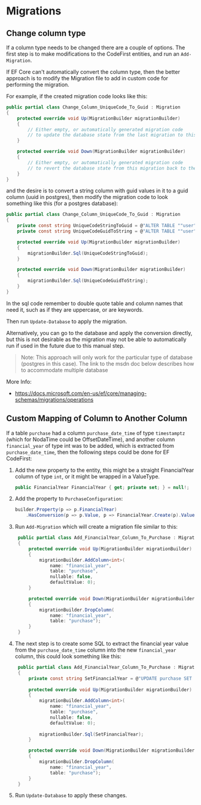 # Migrations

## Change column type
If a column type needs to be changed there are a couple of options.
The first step is to make modifications to the CodeFirst entities, and run an `Add-Migration`.

If EF Core can't automatically convert the column type, then the better approach is to modify the Migration file to add in custom code for performing the migration.

For example, if the created migration code looks like this:
```C#
public partial class Change_Column_UniqueCode_To_Guid : Migration
{
    protected override void Up(MigrationBuilder migrationBuilder)
    {
        // Either empty, or automatically generated migration code
        // to update the database state from the last migration to this one.
    }

    protected override void Down(MigrationBuilder migrationBuilder)
    {
        // Either empty, or automatically generated migration code
        // to revert the database state from this migration back to the last one.
    }
}
```
and the desire is to convert a string column with guid values in it to a guid column (uuid in postgres), then modify the migration code to look something like this (for a postgres database):
```C#
public partial class Change_Column_UniqueCode_To_Guid : Migration
{
    private const string UniqueCodeStringToGuid = @"ALTER TABLE ""user"" ALTER COLUMN unique_code TYPE uuid USING unique_code::uuid;";
    private const string UniqueCodeGuidToString = @"ALTER TABLE ""user"" ALTER COLUMN unique_code TYPE text USING unique_code::text;";

    protected override void Up(MigrationBuilder migrationBuilder)
    {
        migrationBuilder.Sql(UniqueCodeStringToGuid);
    }

    protected override void Down(MigrationBuilder migrationBuilder)
    {
        migrationBuilder.Sql(UniqueCodeGuidToString);
    }
}
```
In the sql code remember to double quote table and column names that need it, such as if they are uppercase, or are keywords.

Then run `Update-Database` to apply the migration.

Alternatively, you can go to the database and apply the conversion directly, but this is not desirable as
the migration may not be able to automatically run if used in the future due to this manual step.

> Note:
> This approach will only work for the particular type of database (postgres in this case).
> The link to the msdn doc below describes how to accommodate multiple database 

More Info:
 - https://docs.microsoft.com/en-us/ef/core/managing-schemas/migrations/operations


## Custom Mapping of Column to Another Column

If a table `purchase` had a column `purchase_date_time` of type `timestamptz` (which for NodaTime could be OffsetDateTime), and another column `financial_year` of type int was to be added, which is extracted from `purchase_date_time`, then the following steps could be done for EF CodeFirst:


1. Add the new property to the entity, this might be a straight FinancialYear column of type `int`, or it might be wrapped in a ValueType.
   ```C#
   public FinancialYear FinancialYear { get; private set; } = null!;
   ```

2. Add the property to `PurchaseConfiguration`:
   ```C#
   builder.Property(p => p.FinancialYear)
       .HasConversion(p => p.Value, p => FinancialYear.Create(p).Value);
   ```

3. Run `Add-Migration` which will create a migration file similar to this:
   ```C#
    public partial class Add_FinancialYear_Column_To_Purchase : Migration
    {
        protected override void Up(MigrationBuilder migrationBuilder)
        {
            migrationBuilder.AddColumn<int>(
                name: "financial_year",
                table: "purchase",
                nullable: false,
                defaultValue: 0);
        }

        protected override void Down(MigrationBuilder migrationBuilder)
        {
            migrationBuilder.DropColumn(
                name: "financial_year",
                table: "purchase");
        }
    }
   ```
   
4. The next step is to create some SQL to extract the financial year value from the `purchase_date_time` column into the new `financial_year` column, this could look something like this:
   ```C#
    public partial class Add_FinancialYear_Column_To_Purchase : Migration
    {
        private const string SetFinancialYear = @"UPDATE purchase SET financial_year = EXTRACT(year FROM (purchase_date_time + INTERVAL '9 months'));";
    
        protected override void Up(MigrationBuilder migrationBuilder)
        {
            migrationBuilder.AddColumn<int>(
                name: "financial_year",
                table: "purchase",
                nullable: false,
                defaultValue: 0);
                                
            migrationBuilder.Sql(SetFinancialYear);
        }

        protected override void Down(MigrationBuilder migrationBuilder)
        {
            migrationBuilder.DropColumn(
                name: "financial_year",
                table: "purchase");
        }
    }
   ```

5. Run `Update-Database` to apply these changes.
